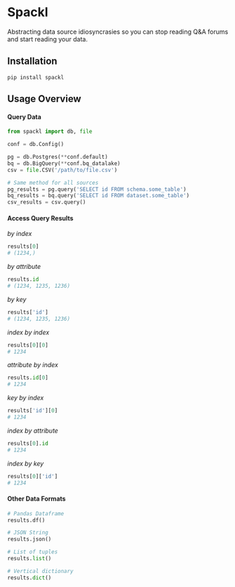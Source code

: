 # Spackl
Abstracting data source idiosyncrasies so you can stop reading Q&A forums and start reading your data.

## Installation
```
pip install spackl
```

## Usage Overview
#### Query Data
```python
from spackl import db, file

conf = db.Config()

pg = db.Postgres(**conf.default)
bq = db.BigQuery(**conf.bq_datalake)
csv = file.CSV('/path/to/file.csv')

# Same method for all sources
pg_results = pg.query('SELECT id FROM schema.some_table')
bq_results = bq.query('SELECT id FROM dataset.some_table')
csv_results = csv.query()
```

#### Access Query Results
_by index_
```python
results[0]
# (1234,)
```

_by attribute_
```python
results.id
# (1234, 1235, 1236)
```

_by key_
```python
results['id']
# (1234, 1235, 1236)
```

_index by index_
```python
results[0][0]
# 1234
```

_attribute by index_
```python
results.id[0]
# 1234
```

_key by index_
```python
results['id'][0]
# 1234
```

_index by attribute_
```python
results[0].id
# 1234
```

_index by key_
```python
results[0]['id']
# 1234
```

#### Other Data Formats
```python
# Pandas Dataframe
results.df()

# JSON String
results.json()

# List of tuples
results.list()

# Vertical dictionary
results.dict()
```
